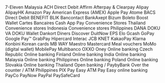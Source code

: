 7-Eleven Malaysia
ACH Direct Debit
Affirm
Afterpay & Clearpay
Alipay
AlipayHK
Amazon Pay
American Express (AMEX)
Apple Pay
Atome
BACS Direct Debit
BENEFIT
BLIK
Bancontact
BankAxept
Bizum
Boleto
Boost Wallet
Cartes Bancaires
Cash App Pay
Convenience Stores Thailand
Convenience stores Indonesia
Convenience stores Philippines
DANA
DOKU VA
DOKU Wallet
Dankort
Diners
Discover
DuitNow
EPS
Elo
Gcash
GoPay
Google Pay™️
GrabPay
Hipercard
Interac
JCB
KNET
KakaoPay
Klarna
Konbini
Korean cards
MB WAY
Maestro
Mastercard
Meal vouchers
MoMo (digital wallet)
MobilePay
Multibanco
OXXO
Oney
Online banking Czech Republic
Online banking Finland
Online banking India
Online banking Malaysia
Online banking Philippines
Online banking Poland
Online banking Slovakia
Online banking Thailand
Open banking / PaybyBank
Over the counter / ATM Philippines
PIX
Pay Easy ATM
Pay Easy online banking
PayCo
PayNow
PayPal
PaySafeCard
